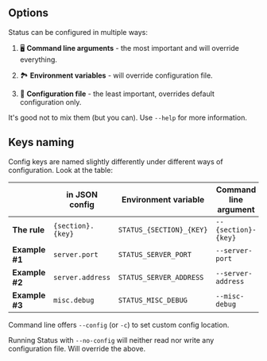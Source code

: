## Options

Status can be configured in multiple ways:

1. :desktop_computer: **Command line arguments** - the most important and will override everything.

2. :national_park: **Environment variables** - will override configuration file.

3. :memo: **Configuration file** - the least important, overrides default configuration only.

It's good not to mix them (but you can). Use `--help` for more information.


## Keys naming

Config keys are named slightly differently under different ways of configuration. Look at the table:

|                | in JSON config      | Environment variable        | Command line argument |
|----------------|---------------------|-----------------------------|-----------------------|
| **The rule**   | `{section}.{key}`   | `STATUS_{SECTION}_{KEY}`    | `--{section}-{key}`   |
| **Example #1** | `server.port`       | `STATUS_SERVER_PORT`        | `--server-port`       |
| **Example #2** | `server.address`    | `STATUS_SERVER_ADDRESS`     | `--server-address`    |
| **Example #3** | `misc.debug`        | `STATUS_MISC_DEBUG`         | `--misc-debug`        |

Command line offers `--config` (or `-c`) to set custom config location.

Running Status with `--no-config` will neither read nor write any configuration file. Will override the above.